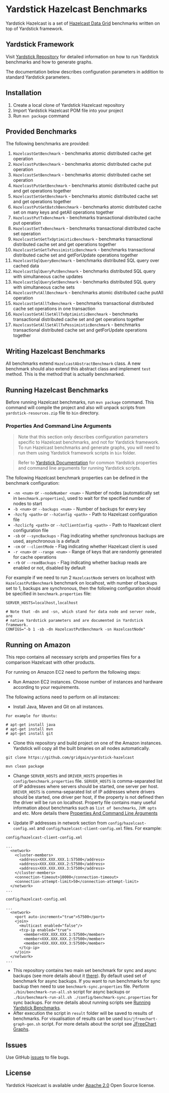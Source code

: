 # Yardstick Hazelcast Benchmarks
Yardstick Hazelcast is a set of <a href="http://hazelcast.org" target="_blank">Hazelcast Data Grid</a> benchmarks written on top of Yardstick framework.

## Yardstick Framework
Visit <a href="https://github.com/gridgain/yardstick" target="_blank">Yardstick Repository</a> for detailed information on how to run Yardstick benchmarks and how to generate graphs.

The documentation below describes configuration parameters in addition to standard Yardstick parameters.

## Installation
1. Create a local clone of Yardstick Hazelcast repository
2. Import Yardstick Hazelcast POM file into your project
3. Run `mvn package` command

## Provided Benchmarks
The following benchmarks are provided:

1. `HazelcastGetBenchmark` - benchmarks atomic distributed cache get operation
2. `HazelcastPutBenchmark` - benchmarks atomic distributed cache put operation
3. `HazelcastSetBenchmark` - benchmarks atomic distributed cache set operation
4. `HazelcastPutGetBenchmark` - benchmarks atomic distributed cache put and get operations together
5. `HazelcastSetGetBenchmark` - benchmarks atomic distributed cache set and get operations together
6. `HazelcastPutGetBatchBenchmark` - benchmarks atomic distributed cache set on many keys and getAll operations together
7. `HazelcastPutTxBenchmark` - benchmarks transactional distributed cache put operation
8. `HazelcastSetTxBenchmark` - benchmarks transactional distributed cache set operation
9. `HazelcastSetGetTxOptimisticBenchmark` - benchmarks transactional distributed cache set and get operations together
10. `HazelcastSetGetTxPessimisticBenchmark` - benchmarks transactional distributed cache set and getForUpdate operations together
11. `HazelcastSqlQueryBenchmark` - benchmarks distributed SQL query over cached data
12. `HazelcastSqlQueryPutBenchmark` - benchmarks distributed SQL query with simultaneous cache updates
13. `HazelcastSqlQuerySetBenchmark` - benchmarks distributed SQL query with simultaneous cache sets
14. `HazelcastPutAllBenchmark` - benchmarks atomic distributed cache putAll operation
15. `HazelcastSetAllTxBenchmark` - benchmarks transactional distributed cache set operations in one transaction
16. `HazelcastGetAllSetAllTxOptimisticBenchmark` - benchmarks transactional distributed cache set and get operations together
17. `HazelcastGetAllSetAllTxPessimisticBenchmark` - benchmarks transactional distributed cache set and getForUpdate operations together

## Writing Hazelcast Benchmarks
All benchmarks extend `HazelcastAbstractBenchmark` class. A new benchmark should also extend this abstract class and implement `test` method. This is the method that is actually benchmarked.

## Running Hazelcast Benchmarks
Before running Hazelcast benchmarks, run `mvn package` command. This command will compile the project and also will unpack scripts from `yardstick-resources.zip` file to `bin` directory.

### Properties And Command Line Arguments
> Note that this section only describes configuration parameters specific to Hazelcast benchmarks, and not for Yardstick framework. To run Hazelcast benchmarks and generate graphs, you will need to run them using Yardstick framework scripts in `bin` folder.

> Refer to [Yardstick Documentation](https://github.com/gridgain/yardstick) for common Yardstick properties and command line arguments for running Yardstick scripts.

The following Hazelcast benchmark properties can be defined in the benchmark configuration:

* `-nn <num>` or `--nodeNumber <num>` - Number of nodes (automatically set in `benchmark.properties`), used to wait for the specified number of nodes to start
* `-b <num>` or `--backups <num>` - Number of backups for every key
* `-hzcfg <path>` or `--hzConfig <path>` - Path to Hazelcast configuration file
* `-hzclicfg <path>` or `--hzClientConfig <path>` - Path to Hazelcast client configuration file
* `-sb` or `--syncBackups` - Flag indicating whether synchronous backups are used, asynchronous is a default
* `-cm` or `--clientMode` - Flag indicating whether Hazelcast client is used
* `-r <num>` or `--range <num>` - Range of keys that are randomly generated for cache operations
* `-rb` or `--readBackups` - Flag indicating whether backup reads are enabled or not, disabled by default

For example if we need to run 2 `HazelcastNode` servers on localhost with `HazelcastPutBenchmark` benchmark on localhost, with number of backups set to 1, backups are synchronous, then the following configuration should be specified in `benchmark.properties` file:

```
SERVER_HOSTS=localhost,localhost

# Note that -dn and -sn, which stand for data node and server node, are
# native Yardstick parameters and are documented in Yardstick framework.
CONFIGS="-b 1 -sb -dn HazelcastPutBenchmark -sn HazelcastNode"
```

## Running on Amazon

This repo contains all necessary scripts and properties files for a comparison Hazelcast with other products.

For running on Amazon EC2 need to perform the following steps:

* Run Amazon EC2 instances. Choose number of instances and hardware according to your requirements.

The following actions need to perform on all instances:

* Install Java, Maven and Git on all instances.

```
For example for Ubuntu:

# apt-get install java
# apt-get install mvn
# apt-get install git
```

* Clone this repository and build project on one of the Amazon instances. Yardstick will copy all the built binaries on all nodes automatically.

```
git clone https://github.com/gridgain/yardstick-hazelcast

mvn clean package
```

* Change `SERVER_HOSTS` and `DRIVER_HOSTS` properties in `config/benchmark.properties` file.
`SERVER_HOSTS` is comma-separated list of IP addresses where servers should be started, one server per host.
`DRIVER_HOSTS` is comma-separated list of IP addresses where drivers should be started, one driver per host, if the
property is not defined then the driver will be run on localhost.
Property file contains many useful information about benchmarks such as `list of benchmarks`, `JVM opts` and etc. More details there
[Properties And Command Line Arguments](https://github.com/gridgain/yardstick#properties-and-command-line-arguments)

* Update IP addresses in network section from
`config/hazelcast-config.xml` and `config/hazelcast-client-config.xml` files. For example:

```
config/hazelcast-client-config.xml

...
  <network>
    <cluster-members>
      <address>XXX.XXX.XXX.1:57500</address>
      <address>XXX.XXX.XXX.2:57500</address>
      <address>XXX.XXX.XXX.3:57500</address>
    </cluster-members>
    <connection-timeout>10000</connection-timeout>
    <connection-attempt-limit>50</connection-attempt-limit>
  </network>
...
```

```
config/hazelcast-config.xml

...
  <network>
    <port auto-increment="true">57500</port>
    <join>
      <multicast enabled="false"/>
      <tcp-ip enabled="true">
        <member>XXX.XXX.XXX.1:57500</member>
        <member>XXX.XXX.XXX.2:57500</member>
        <member>XXX.XXX.XXX.3:57500</member>
      </tcp-ip>
    </join>
  </network>
...
```
* This repository contains two main set benchmark for sync and async backups (see more details about it [there](http://docs.hazelcast.org/docs/3.8/manual/html-single/index.html#backing-up-maps)).
By default used set of benchmark for async backups. If you want to run benchmarks for sync backup then need to use
`benchmark-sync.properties` file. Perform `./bin/benchmark-run-all.sh` script for async backups or `./bin/benchmark-run-all.sh ./config/benchmark-sync.properties` for sync backups.
For more details about running scripts see [Running Yardstick Benchmarks](https://github.com/gridgain/yardstick#running-yardstick-benchmarks).
* After execution the script in `result` folder will be saved to results of benchmarks. For visualisation of results can be used `bin/jfreechart-graph-gen.sh` script.
For more details about the script see [JFreeChart Graphs](https://github.com/gridgain/yardstick#jfreechart-graphs).

## Issues
Use GitHub [issues](https://github.com/gridgain/yardstick-hazelcast/issues) to file bugs.

## License
Yardstick Hazelcast is available under [Apache 2.0](http://www.apache.org/licenses/LICENSE-2.0.html) Open Source license.
